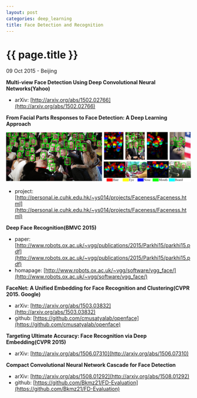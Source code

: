 ```yaml
---
layout: post
categories: deep_learning
title: Face Detection and Recognition
---
```


{{ page.title }}
================

<p class="meta">09 Oct 2015 - Beijing</p>

**Multi-view Face Detection Using Deep Convolutional Neural Networks(Yahoo)**

- arXiv: [http://arxiv.org/abs/1502.02766](http://arxiv.org/abs/1502.02766)

**From Facial Parts Responses to Face Detection: A Deep Learning Approach**

<img src="/assets/face-detection-recognition/From_Facial_Parts_Responses_to_Face_Detection_A_Deep_Learning_Approach_index.png" width="800"/>

- project: [http://personal.ie.cuhk.edu.hk/~ys014/projects/Faceness/Faceness.html](http://personal.ie.cuhk.edu.hk/~ys014/projects/Faceness/Faceness.html)

**Deep Face Recognition(BMVC 2015)**

- paper: [http://www.robots.ox.ac.uk/~vgg/publications/2015/Parkhi15/parkhi15.pdf](http://www.robots.ox.ac.uk/~vgg/publications/2015/Parkhi15/parkhi15.pdf)
- homapage: [http://www.robots.ox.ac.uk/~vgg/software/vgg_face/](http://www.robots.ox.ac.uk/~vgg/software/vgg_face/)

**FaceNet: A Unified Embedding for Face Recognition and Clustering(CVPR 2015. Google)**

- arXiv: [http://arxiv.org/abs/1503.03832](http://arxiv.org/abs/1503.03832)
- github: [https://github.com/cmusatyalab/openface](https://github.com/cmusatyalab/openface)

**Targeting Ultimate Accuracy: Face Recognition via Deep Embedding(CVPR 2015)**

- arXiv: [http://arxiv.org/abs/1506.07310](http://arxiv.org/abs/1506.07310)

**Compact Convolutional Neural Network Cascade for Face Detection**

- arXiv: [http://arxiv.org/abs/1508.01292](http://arxiv.org/abs/1508.01292)
- github: [https://github.com/Bkmz21/FD-Evaluation](https://github.com/Bkmz21/FD-Evaluation)
